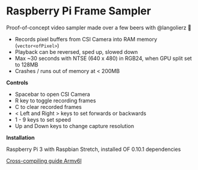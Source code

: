 # Raspberry Pi Frame Sampler

Proof-of-concept video sampler made over a few beers with @langolierz 🍻

* Records pixel buffers from CSI Camera into RAM memory (`vector<ofPixel>`)
* Playback can be reversed, sped up, slowed down
* Max ~30 seconds with NTSE (640 x 480) in RGB24, when GPU split set to 128MB
* Crashes / runs out of memory at < 200MB

**Controls**

* Spacebar to open CSI Camera
* R key to toggle recording frames
* C to clear recorded frames
* < Left and Right > keys to set forwards or backwards
* 1 - 9 keys to set speed
* Up and Down keys to change capture resolution

**Installation**

Raspberry Pi 3 with Raspbian Stretch, installed OF 0.10.1 dependencies

[Cross-compiling guide Armv6l](https://github.com/autr/pi/blob/master/of-cross-compile-guide.md)